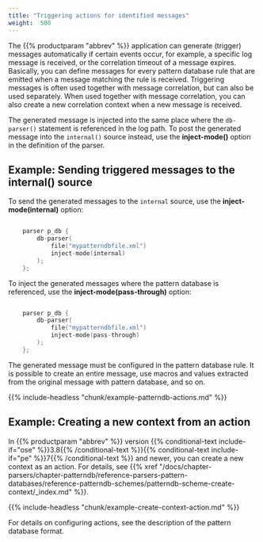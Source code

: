 ```yaml
---
title: "Triggering actions for identified messages"
weight:  500
---
```

<!-- DISCLAIMER: This file is based on the syslog-ng Open Source Edition documentation https://github.com/balabit/syslog-ng-ose-guides/commit/2f4a52ee61d1ea9ad27cb4f3168b95408fddfdf2 and is used under the terms of The syslog-ng Open Source Edition Documentation License. The file has been modified by Axoflow. -->

The {{% productparam "abbrev" %}} application can generate (trigger) messages automatically if certain events occur, for example, a specific log message is received, or the correlation timeout of a message expires. Basically, you can define messages for every pattern database rule that are emitted when a message matching the rule is received. Triggering messages is often used together with message correlation, but can also be used separately. When used together with message correlation, you can also create a new correlation context when a new message is received.

The generated message is injected into the same place where the `db-parser()` statement is referenced in the log path. To post the generated message into the `internal()` source instead, use the **inject-mode()** option in the definition of the parser.


## Example: Sending triggered messages to the internal() source

To send the generated messages to the `internal` source, use the **inject-mode(internal)** option:

```c

    parser p_db {
        db-parser(
            file("mypatterndbfile.xml")
            inject-mode(internal)
        );
    };

```

To inject the generated messages where the pattern database is referenced, use the **inject-mode(pass-through)** option:

```c

    parser p_db {
        db-parser(
            file("mypatterndbfile.xml")
            inject-mode(pass-through)
        );
    };

```


The generated message must be configured in the pattern database rule. It is possible to create an entire message, use macros and values extracted from the original message with pattern database, and so on.

{{% include-headless "chunk/example-patterndb-actions.md" %}}


## Example: Creating a new context from an action

In {{% productparam "abbrev" %}} version {{% conditional-text include-if="ose" %}}3.8{{% /conditional-text %}}{{% conditional-text include-if="pe" %}}7{{% /conditional-text %}} and newer, you can create a new context as an action. For details, see {{% xref "/docs/chapter-parsers/chapter-patterndb/reference-parsers-pattern-databases/reference-patterndb-schemes/patterndb-scheme-create-context/_index.md" %}}.

{{% include-headless "chunk/example-create-context-action.md" %}}


For details on configuring actions, see the description of the pattern database format.
